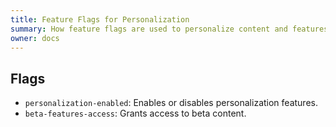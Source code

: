 ```yaml
---
title: Feature Flags for Personalization
summary: How feature flags are used to personalize content and features.
owner: docs
---
```


## Flags
- `personalization-enabled`: Enables or disables personalization features.
- `beta-features-access`: Grants access to beta content.